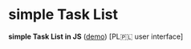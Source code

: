 # simple Task List
**simple Task List in JS** (<a href="https://kamilbaranskicom.github.io/simpletasklist/" target="_BLANK">demo</a>) [<span title="Polish language">PL:poland: user interface</span>]
